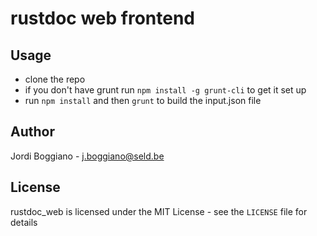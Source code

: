 rustdoc web frontend
====================

Usage
-----

- clone the repo
- if you don't have grunt run `npm install -g grunt-cli` to get it set up
- run `npm install` and then `grunt` to build the input.json file

Author
------

Jordi Boggiano - <j.boggiano@seld.be>

License
-------

rustdoc_web is licensed under the MIT License - see the `LICENSE` file for details
